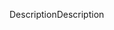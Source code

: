 <span data-ttu-id="69375-101">Description</span><span class="sxs-lookup"><span data-stu-id="69375-101">Description</span></span>
